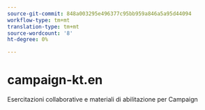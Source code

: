 ```yaml
---
source-git-commit: 848a003295e496377c95bb959a846a5a95d44094
workflow-type: tm+mt
translation-type: tm+mt
source-wordcount: '8'
ht-degree: 0%

---
```

# campaign-kt.en

Esercitazioni collaborative e materiali di abilitazione per Campaign
